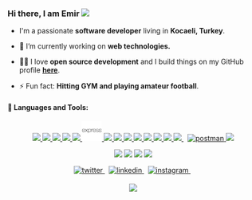 
### Hi there, I am Emir <img src="https://user-images.githubusercontent.com/42378118/110234147-e3259600-7f4e-11eb-95be-0c4047144dea.gif" width="30">

- I'm a passionate **software developer** living in **Kocaeli, Turkey**.
- 🔭 I’m currently working on **web technologies.**

- 👨‍💻 I love **open source development** and I build things on my GitHub profile **[here](https://github.com/MEmirAkay)**.
- ⚡ Fun fact: **Hitting GYM  and playing amateur football**.

#### 🚀 Languages and Tools:



<p align="center"> 
  <a href="https://developer.mozilla.org/en-US/docs/Web/JavaScript" target="_blank"> <img src="https://img.icons8.com/color/48/000000/javascript.png"/> </a>
  <a href="https://www.typescriptlang.org/" target="_blank"> <img src="https://img.icons8.com/color/48/000000/javascript.png"/> </a>
  <a href="https://reactjs.org/" target="_blank"> <img src="https://img.icons8.com/color/48/000000/react-native.png"/> </a>
  <a href="https://nextjs.org" target="_blank"> <img src="https://img.icons8.com/color/48/nextjs.png"> </a>
  <a href="https://nodejs.org/en/" target="_blank"> <img src="https://img.icons8.com/color/48/nodejs.png"/> </a>
  <a href="https://expressjs.com" target="_blank"> <img src="https://raw.githubusercontent.com/devicons/devicon/master/icons/express/express-original-wordmark.svg" alt="express" width="40" height="40"/> </a>
  <a href="https://www.mongodb.com/" target="_blank"> <img src="https://img.icons8.com/color/48/mongodb.png"/> </a> 
  <a href="https://www.w3.org/html/" target="_blank"> <img src="https://img.icons8.com/color/48/000000/html-5.png"/> </a>
  <a href="https://www.w3schools.com/css/" target="_blank"> <img src="https://img.icons8.com/color/48/000000/css3.png"/> </a>
  <a href="https://www.php.net/" target="_blank"> <img src="https://img.icons8.com/officel/48/php-logo.png"/> </a>
  <a href="https://getbootstrap.com" target="_blank"> <img src="https://img.icons8.com/color/48/000000/bootstrap.png"/> </a>
  <a href="https://docs.microsoft.com/en-us/dotnet/csharp/" target="_blank"> <img src="https://img.icons8.com/color/48/c-sharp-logo.png"/> </a> 
  <a href="https://www.python.org" target="_blank"> <img src="https://img.icons8.com/color/48/000000/python.png"/> </a> 
  <a style="padding-right:8px;" href="https://www.mysql.com/" target="_blank"> <img src="https://img.icons8.com/fluent/50/000000/mysql-logo.png"/> </a>
  <a href="https://postman.com" target="_blank"> <img src="https://www.vectorlogo.zone/logos/getpostman/getpostman-icon.svg" alt="postman" width="45" height="45"/> </a>
  <a href="https://git-scm.com/" target="_blank"> <img src="https://img.icons8.com/color/48/000000/git.png"/> </a>
</p>
<p align="center">
<img src="https://img.shields.io/badge/-React-61DBFB?style=for-the-badge&labelColor=black&logo=react&logoColor=61DBFB" />
<img src="https://shields.io/badge/TypeScript-3178C6?logo=TypeScript&logoColor=FFF&style=flat-square" />
<img src="https://img.shields.io/badge/-Javascript-F0DB4F?style=for-the-badge&labelColor=black&logo=javascript&logoColor=F0DB4F" />
<img src="https://img.shields.io/badge/-Nodejs-3C873A?style=for-the-badge&labelColor=black&logo=node.js&logoColor=3C873A" />
</p>

<p align="center">
<a href="https://twitter.com/emirakay99" target="_blank">
<img src=https://img.shields.io/badge/twitter-%2300acee.svg?&style=for-the-badge&logo=twitter&logoColor=white alt=twitter style="margin-bottom: 5px;" />
</a> &nbsp;

<a href="https://www.linkedin.com/in/mustafaemirakay/" target="_blank">
<img src=https://img.shields.io/badge/linkedin-%231E77B5.svg?&style=for-the-badge&logo=linkedin&logoColor=white alt=linkedin style="margin-bottom: 5px;" />
</a> &nbsp;

<a href="https://www.instagram.com/emirakay99/" target="_blank">
<img src=https://img.shields.io/badge/instagram-%23000000.svg?&style=for-the-badge&logo=instagram&logoColor=red alt=instagram style="margin-bottom: 5px;" />
</a> &nbsp;
</p>  

<p align="center">
  <img src="https://github-readme-stats.vercel.app/api?username=MEmirAkay&show_icons=true&count_private=true&theme=dark" />
</p>
